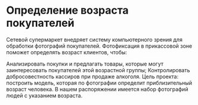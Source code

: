 # Определение возраста покупателей 

Сетевой супермаркет внедряет систему компьютерного зрения для обработки фотографий покупателей. Фотофиксация в прикассовой зоне поможет определять возраст клиентов, чтобы:

Анализировать покупки и предлагать товары, которые могут заинтересовать покупателей этой возрастной группы;
Контролировать добросовестность кассиров при продаже алкоголя.
Цель проекта:
построить модель, которая по фотографии определит приблизительный возраст человека.
В нашем распоряжении имеется набор фотографий людей с указанием возраста.

